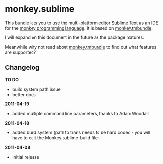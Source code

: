 monkey.sublime
==============

This bundle lets you to use the multi-platform editor [Sublime Text](http://www.sublimetext.com) as an IDE for the [monkey programming language](http://www.monkeycoder.co.nz). It is based on [monkey.tmbundle](https://github.com/gingerbeardman/monkey.tmbundle).

I will expand on this document in the future as the package matures.

Meanwhile why not read about [monkey.tmbundle](https://github.com/gingerbeardman/monkey.tmbundle) to find out what features are supported?

## Changelog

**TO DO**  
- build system path issue
- better docs  

**2011-04-19**  
- added multiple command line parameters, thanks to Adam Woodall

**2011-04-18**  
- added build system (path to trans needs to be hard coded - you will have to edit the Monkey.sublime-build file)

**2011-04-08**  
- Initial release  
